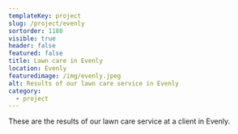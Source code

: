```yaml
---
templateKey: project
slug: /project/evenly
sortorder: 1180
visible: true
header: false
featured: false
title: Lawn care in Evenly
location: Evenly
featuredimage: /img/evenly.jpeg
alt: Results of our lawn care service in Evenly
category:
  - project
---
```

These are the results of our lawn care service at a client in Evenly.


